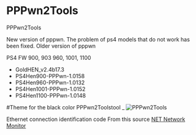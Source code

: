 # PPPwn2Tools
PPPwn2Tools

New version of pppwn. The problem of ps4 models that do not work has been fixed. Older version of pppwn

PS4 FW
900, 903 960, 1001, 1100 

- GoldHEN_v2.4b17.3
- PS4Hen900-PPPwn-1.0158
- PS4Hen960-PPPwn-1.0132
- PS4Hen1001-PPPwn-1.0152
- PS4Hen1100-PPPwn-1.0148

#Theme for the black color PPPwn2Toolstool
_
![PPPwn2Tools](https://github.com/Master-s/PPPwn2Tools/assets/49209220/026c3db2-19cd-4d28-88fc-bd47e5b0d1a1)




Ethernet connection identification code
From this source
[NET Network Monitor](https://www.codeproject.com/Articles/225747/NET-Network-Monitor)
